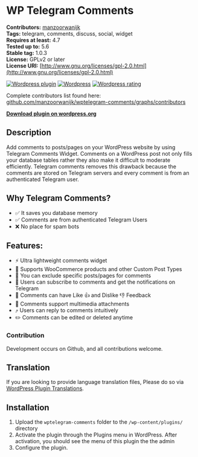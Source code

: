 # WP Telegram Comments

**Contributors:** [manzoorwanijk](https://github.com/manzoorwanijk)  
**Tags:** telegram, comments, discuss, social, widget  
**Requires at least:** 4.7  
**Tested up to:** 5.6  
**Stable tag:** 1.0.3  
**License:** GPLv2 or later  
**License URI:** [http://www.gnu.org/licenses/gpl-2.0.html](http://www.gnu.org/licenses/gpl-2.0.html)

[![Wordpress plugin](https://img.shields.io/wordpress/plugin/v/wptelegram-comments.svg)](https://wordpress.org/plugins/wptelegram-comments/)
[![Wordpress](https://img.shields.io/wordpress/plugin/dt/wptelegram-comments.svg)](https://wordpress.org/plugins/wptelegram-comments/)
[![Wordpress rating](https://img.shields.io/wordpress/plugin/r/wptelegram-comments.svg)](https://wordpress.org/plugins/wptelegram-comments/)

Complete contributors list found here: [github.com/manzoorwanijk/wptelegram-comments/graphs/contributors](https://github.com/manzoorwanijk/wptelegram-comments/graphs/contributors)

**[Download plugin on wordpress.org](https://wordpress.org/plugins/wptelegram-comments/)**

## Description

Add comments to posts/pages on your WordPress website by using Telegram Comments Widget.
Comments on a WordPress post not only fills your database tables rather they also make it difficult to moderate efficiently. Telegram comments removes this drawback because the comments are stored on Telegram servers and every comment is from an authenticated Telegram user.

## Why Telegram Comments?

- ✅ It saves you database memory
- ✅ Comments are from authenticated Telegram Users
- ❌ No place for spam bots

## Features:

- ⚡️ Ultra lightweight comments widget
- 🛒 Supports WooCommerce products and other Custom Post Types
- 🛂 You can exclude specific posts/pages for comments
- 🔔 Users can subscribe to comments and get the notifications on Telegram
- 👏 Comments can have Like 👍 and Dislike 👎 Feedback
- 📸 Comments support multimedia attachments
- ⤴️ Users can reply to comments intuitively
- ✏️ Comments can be edited or deleted anytime

### Contribution

Development occurs on Github, and all contributions welcome.

## Translation

If you are looking to provide language translation files, Please do so via [WordPress Plugin Translations](https://translate.wordpress.org/projects/wp-plugins/wptelegram-comments).

## Installation

1. Upload the `wptelegram-comments` folder to the `/wp-content/plugins/` directory
2. Activate the plugin through the Plugins menu in WordPress. After activation, you should see the menu of this plugin the the admin
3. Configure the plugin.
